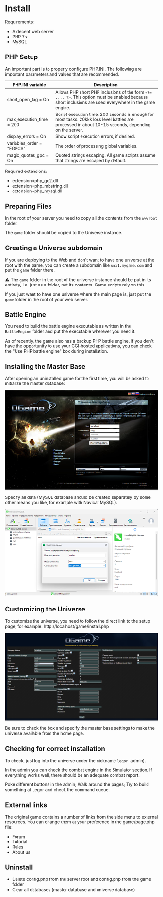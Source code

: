 # Install

Requirements:
- A decent web server
- PHP 7.x
- MySQL

## PHP Setup

An important part is to properly configure PHP.INI. The following are important parameters and values that are recommended.

|PHP.INI variable|Description|
|---|---|
|short_open_tag = On|Allows PHP short PHP inclusions of the form `<?= .... ?>`. This option must be enabled because short inclusions are used everywhere in the game engine.|
|max_execution_time = 200|Script execution time. 200 seconds is enough for most tasks. 20kkk loss level battles are processed in about 10-15 seconds, depending on the server.|
|display_errors = On|Show script execution errors, if desired.|
|variables_order = "EGPCS"|The order of processing global variables.|
|magic_quotes_gpc = On|Quoted strings escaping. All game scripts assume that strings are escaped by default.|

Required extensions:
- extension=php_gd2.dll
- extension=php_mbstring.dll
- extension=php_mysql.dll

## Preparing Files

In the root of your server you need to copy all the contents from the `wwwroot` folder.

The `game` folder should be copied to the Universe instance.

## Creating a Universe subdomain

If you are deploying to the Web and don't want to have one universe at the root with the game, you can create a subdomain like `uni1.mygame.com` and put the `game` folder there.

:warning: The `game` folder in the root of the universe instance should be put in its entirety, i.e. just as a folder, not its contents. Game scripts rely on this.

If you just want to have one universe where the main page is, just put the `game` folder in the root of your web server.

## Battle Engine

You need to build the battle engine executable as written in the `BattleEngine` folder and put the executable wherever you need it.

As of recently, the game also has a backup PHP battle engine. If you don't have the opportunity to use your CGI-hosted applications, you can check the "Use PHP battle engine" box during installation.

## Installing the Master Base

After opening an uninstalled game for the first time, you will be asked to initialize the master database:

![install1.png](/imgstore/install1.png)

Specify all data (MySQL database should be created separately by some other means you like, for example with Navicat MySQL).

![install2.png](/imgstore/install2.png)

## Customizing the Universe

To customize the universe, you need to follow the direct link to the setup page, for example: http://localhost/game/install.php

![install3.png](/imgstore/install3.png)

Be sure to check the box and specify the master base settings to make the universe available from the home page.

## Checking for correct installation

To check, just log into the universe under the nickname `legor` (admin). 

In the admin you can check the combat engine in the Simulator section. If everything works well, there should be an adequate combat report.

Poke different buttons in the admin; Walk around the pages; Try to build something at Legor and check the command queue.

## External links

The original game contains a number of links from the side menu to external resources. You can change them at your preference in the game/page.php file:
- Forum
- Tutorial
- Rules
- About us

## Uninstall

- Delete config.php from the server root and config.php from the game folder
- Clear all databases (master database and universe database)
